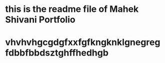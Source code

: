# this is the readme file of Mahek Shivani Portfolio
# vhvhvhgcgdgfxxfgfkngknklgnegregfdbbfbbdsztghffhedhgb